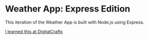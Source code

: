 # Weather App: Express Edition

This iteration of the Weather App is built with Node.js using Express.

[I learned this at DigitalCrafts](https://www.digitalcrafts.com)